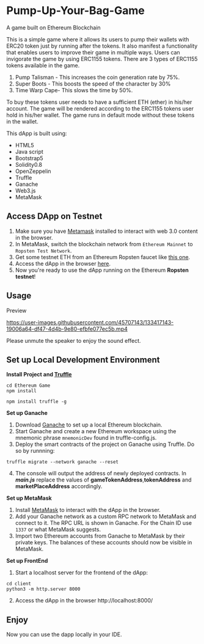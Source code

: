 # Pump-Up-Your-Bag-Game
A game built on Ethereum Blockchain

This is a simple game where it allows its users to pump their wallets with ERC20 token just by running after the tokens. It also manifest a functionality that enables users to improve their game in multiple ways. Users can invigorate the game by using ERC1155 tokens. There are 3 types of ERC1155 tokens available in the game. 
1. Pump Talisman - This increases the coin generation rate by 75%.
2. Super Boots - This boosts the speed of the character by 30%
3. Time Warp Cape- This slows the time by 50%. 

To buy these tokens user needs to have a sufficient ETH (ether) in his/her account. 
The game will be rendered according to the ERC1155 tokens user hold in his/her wallet. The game runs in default mode without these tokens in the wallet.

This dApp is built using:
* HTML5
* Java script
* Bootstrap5
* Solidity0.8
* OpenZeppelin
* Truffle
* Ganache
* Web3.js
* MetaMask

## Access DApp on Testnet
1. Make sure you have [Metamask](https://metamask.io/) installed to interact with web 3.0 content in the browser.
2. In MetaMask, switch the blockchain network from ```Ethereum Mainnet``` to ```Ropsten Test Network```.
3. Get some testnet ETH from an Ethereum Ropsten faucet like [this one](https://faucet.dimensions.network/).
4. Access the dApp in the browser [here](https://tagupta.github.io/Pump-Up-Your-Bag-Game/client/).
5. Now you're ready to use the dApp running on the Ethereum **Ropsten testnet**!

## Usage
Preview

https://user-images.githubusercontent.com/45707143/133417143-19006a64-df47-4d4b-9e80-efbfe077ec5b.mp4

Please unmute the speaker to enjoy the sound effect.

## Set up Local Development Environment
**Install Project and [Truffle](https://www.trufflesuite.com/truffle)**

```
cd Ethereum Game
npm install
```
```
npm install truffle -g
```
**Set up Ganache**
1. Download [Ganache](https://www.trufflesuite.com/ganache) to set up a local Ethereum blockchain.
2. Start Ganache and create a new Ethereum workspace using the mnemonic phrase ```mnemonicDev``` found in truffle-config.js.
3. Deploy the smart contracts of the project on Ganache using Truffle. Do so by runnning:
``` 
truffle migrate --network ganache --reset

```
4. The console will output the address of newly deployed contracts. In ***main.js*** replace the values of **gameTokenAddress**,**tokenAddress** and **marketPlaceAddress** accordingly.

**Set up MetaMask**
1. Install [MetaMask](https://metamask.io/) to interact with the dApp in the browser.
2. Add your Ganache network as a custom RPC network to MetaMask and connect to it. The RPC URL is shown in Ganache. For the Chain ID use ```1337``` or what MetaMask suggests.
3. Import two Ethereum accounts from Ganache to MetaMask by their private keys. The balances of these accounts should now be visible in MetaMask.

**Set up FrontEnd**
1. Start a localhost server for the frontend of the dApp:
```
cd client
python3 -m http.server 8000
```
2. Access the dApp in the browser http://localhost:8000/

## Enjoy
Now you can use the dapp locally in your IDE.



